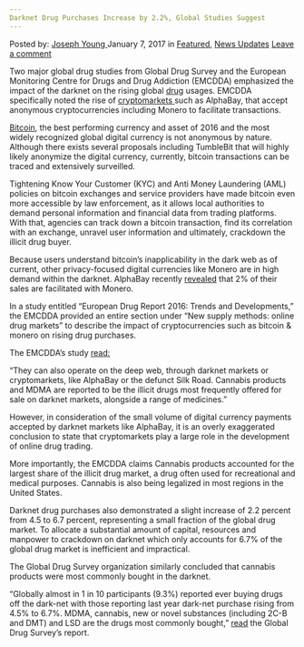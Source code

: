 ```yaml
---
Darknet Drug Purchases Increase by 2.2%, Global Studies Suggest
---
```

<article class="post-listing post-17367 post type-post status-publish format-standard has-post-thumbnail hentry category-deepdot-news category-news-updates tag-2700 tag-darknet tag-drug tag-global tag-increase tag-purchases tag-studies tag-suggest">
    <div class="post-inner">
        <span>Posted by: <a href="https://www.deepdotweb.com/author/josephyoung/" title="">Joseph Young </a></span>
    <span>January 7, 2017</span>
    <span>in <a href="https://www.deepdotweb.com/category/deepdot-news/" rel="category tag">Featured</a>, <a href="https://www.deepdotweb.com/category/news-updates/" rel="category tag">News Updates</a></span>
    <span><a href="https://www.deepdotweb.com/2017/01/07/darknet-drug-purchases-increase-2-2-global-studies-suggest/#respond">Leave a comment</a></span>
    </p>
    <div class="clear"></div>
    <div class="entry">
    <p>Two major global drug studies from Global Drug Survey and the European Monitoring Centre for Drugs and Drug Addiction (EMCDDA) emphasized the impact of the darknet on the rising global <a href="https://www.deepdotweb.com/2016/12/16/turkish-health-expert-30-percent-drugs-comes-internet/">drug</a> usages. EMCDDA specifically noted the rise of <a href="https://www.deepdotweb.com/dark-net-market-comparison-chart/">cryptomarkets </a>such as AlphaBay, that accept anonymous cryptocurrencies including Monero to facilitate transactions.</p>
    <p><a href="https://www.deepdotweb.com/2016/12/30/citizens-turn-bitcoin-wake-global-demonetization/">Bitcoin</a>, the best performing currency and asset of 2016 and the most widely recognized global digital currency is not anonymous by nature. Although there exists several proposals including TumbleBit that will highly likely anonymize the digital currency, currently, bitcoin transactions can be traced and extensively surveilled.</p>
    <p>Tightening Know Your Customer (KYC) and Anti Money Laundering (AML) policies on bitcoin exchanges and service providers have made bitcoin even more accessible by law enforcement, as it allows local authorities to demand personal information and financial data from trading platforms. With that, agencies can track down a bitcoin transaction, find its correlation with an exchange, unravel user information and ultimately, crackdown the illicit drug buyer.</p>
    <p>Because users understand bitcoin’s inapplicability in the dark web as of current, other privacy-focused digital currencies like Monero are in high demand within the darknet. AlphaBay recently <a href="https://bitcoinmagazine.com/articles/alphabay-comments-on-bitcoin-congestion-monero-adoption-and-zcash-possibilities-1482345512">revealed</a> that 2% of their sales are facilitated with Monero.</p>
    <p>In a study entitled “European Drug Report 2016: Trends and Developments,” the EMCDDA provided an entire section under “New supply methods: online drug markets” to describe the impact of cryptocurrencies such as bitcoin &amp; monero on rising drug purchases.</p>
    <p>The EMCDDA’s study <a href="http://www.emcdda.europa.eu/system/files/publications/2637/TDAT16001ENN.pdf">read:</a></p>
    <p>“They can also operate on the deep web, through darknet markets or cryptomarkets, like AlphaBay or the defunct Silk Road. Cannabis products and MDMA are reported to be the illicit drugs most frequently offered for sale on darknet markets, alongside a range of medicines.”</p>
    <p>However, in consideration of the small volume of digital currency payments accepted by darknet markets like AlphaBay, it is an overly exaggerated conclusion to state that cryptomarkets play a large role in the development of online drug trading.</p>
    <p>More importantly, the EMCDDA claims Cannabis products accounted for the largest share of the illicit drug market, a drug often used for recreational and medical purposes. Cannabis is also being legalized in most regions in the United States.</p>
    <p>Darknet drug purchases also demonstrated a slight increase of 2.2 percent from 4.5 to 6.7 percent, representing a small fraction of the global drug market. To allocate a substantial amount of capital, resources and manpower to crackdown on darknet which only accounts for 6.7% of the global drug market is inefficient and impractical.</p>
    <p>The Global Drug Survey organization similarly concluded that cannabis products were most commonly bought in the darknet.</p>
    <p>“Globally almost in 1 in 10 participants (9.3%) reported ever buying drugs off the dark-net with those reporting last year dark-net purchase rising from 4.5% to 6.7%. MDMA, cannabis, new or novel substances (including 2C-B and DMT) and LSD are the drugs most commonly bought,” <a href="https://www.globaldrugsurvey.com/past-findings/the-global-drug-survey-2016-findings/">read</a> the Global Drug Survey’s report.</p>
    </div>
    <span style="display:none"><a href="https://www.deepdotweb.com/tag/22/" rel="tag">22</a> <a href="https://www.deepdotweb.com/tag/darknet/" rel="tag">darknet</a> <a href="https://www.deepdotweb.com/tag/drug/" rel="tag">drug</a> <a href="https://www.deepdotweb.com/tag/global/" rel="tag">global</a> <a href="https://www.deepdotweb.com/tag/increase/" rel="tag">increase</a> <a href="https://www.deepdotweb.com/tag/purchases/" rel="tag">purchases</a> <a href="https://www.deepdotweb.com/tag/studies/" rel="tag">studies</a> <a href="https://www.deepdotweb.com/tag/suggest/" rel="tag">suggest</a></span> <span style="display:none" class="updated">2017-01-07</span>
    <div style="display:none" class="vcard author" itemprop="author" itemscope itemtype="http://schema.org/Person"><strong class="fn" itemprop="name"><a href="https://www.deepdotweb.com/author/josephyoung/" title="Posts by Joseph Young" rel="author">Joseph Young</a></strong></div>
    </div>
</article>


